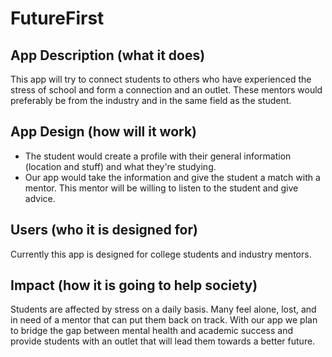 # FutureFirst

## App Description (what it does) 
This app will try to connect students to others who have experienced the stress of school and form a connection and an outlet. These mentors would preferably be from the industry and in the same field as the student.
## App Design (how will it work) 
* The student would create a profile with their general information (location and stuff) and what they're studying.
* Our app would take the information and give the student a match with a mentor. This mentor will be willing to listen to the student and give advice.
## Users (who it is designed for)
Currently this app is designed for college students and industry mentors.
## Impact (how it is going to help society)
Students are affected by stress on a daily basis. Many feel alone, lost, and in need of a mentor that can put them back on track. With our app we plan to bridge the gap between mental health and academic success and provide students with an outlet that will lead them towards a better future. 
